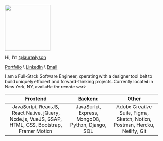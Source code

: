 <img src="https://user-images.githubusercontent.com/74627896/148956840-348f902f-a20e-4e76-93bd-2e364e9d9a65.png" width="auto" height="150" />

Hi, I’m [@lauraalyson](instagram.com/lauras.sleepy)

[Portfolio](https://lauraalyson.com) \ 
[LinkedIn](https://www.linkedin.com/in/laura-waterbury/) \ 
[Email](mailto:lauraalyson3@gmail.com)


I am a Full-Stack Software Engineer, operating with a designer  tool belt to build uniquely efficient and forward-thinking projects. Currently located in New York, NY, available for remote work.


Frontend         |      Backend       |      Other
:----------------:|:-----------------:|:-----------------:
JavaScript, ReactJS, React Native, jQuery, Node.js, VueJS, GSAP, HTML, CSS,  Bootstrap, Framer Motion     |        JavaScript, Express, MongoDB, Python,  Django, SQL         |         Adobe Creative Suite, Figma, Sketch, Notion, Postman, Heroku, Netlify, Git

